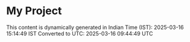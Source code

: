# My Project

This content is dynamically generated in Indian Time (IST): 2025-03-16 15:14:49 IST
Converted to UTC: 2025-03-16 09:44:49 UTC
